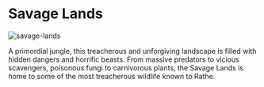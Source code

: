 # Savage Lands

![savage-lands](https://d2hl7maqck52px.cloudfront.net/world-of-rathe/savage-lands/savage-lands.webp)

A primordial jungle, this treacherous and unforgiving landscape is filled with hidden dangers and horrific beasts. From massive predators to vicious scavengers, poisonous fungi to carnivorous plants, the Savage Lands is home to some of the most treacherous wildlife known to Rathe.
